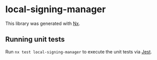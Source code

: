 # local-signing-manager

This library was generated with [Nx](https://nx.dev).

## Running unit tests

Run `nx test local-signing-manager` to execute the unit tests via [Jest](https://jestjs.io).
